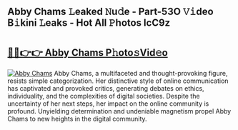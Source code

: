 ## Abby Chams 𝙻eaked 𝙽u𝚍e - Part-53O 𝚅𝚒deo B𝚒kini 𝙻eaks - Hot All 𝙿hotos lcC9z

# <h2><a href="http://ld3vf6.urlbe.top/?page=Abby+Chams">🔗🔗👉👉 Abby Chams P𝚑oto𝚜Vid𝚎o</a></h2>

[![Abby Chams](https://i.imgur.com/eBuTRDB.gif)](http://ld3vf6.urlbe.top/?page=Abby+Chams)
Abby Chams, a multifaceted and thought-provoking figure, resists simple categorization. Her distinctive style of online communication has captivated and provoked critics, generating debates on ethics, individuality, and the complexities of digital societies. Despite the uncertainty of her next steps, her impact on the online community is profound. Unyielding determination and undeniable magnetism propel Abby Chams to new heights in the digital community.
